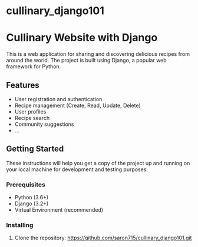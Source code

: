 # cullinary_django101
# Cullinary Website with Django

This is a web application for sharing and discovering delicious recipes from around the world. The project is built using Django, a popular web framework for Python.

## Features

- User registration and authentication
- Recipe management (Create, Read, Update, Delete)
- User profiles
- Recipe search
- Community suggestions
- ...

## Getting Started

These instructions will help you get a copy of the project up and running on your local machine for development and testing purposes.

### Prerequisites

- Python (3.6+)
- Django (3.2+)
- Virtual Environment (recommended)

### Installing

1. Clone the repository: https://github.com/saron715/cullinary_django101.git

